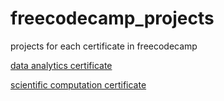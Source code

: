 # freecodecamp_projects
projects for each certificate in freecodecamp

[data analytics certificate](https://www.freecodecamp.org/certification/mokymok/data-analysis-with-python-v7)

[scientific computation certificate](https://www.freecodecamp.org/certification/mokymok/scientific-computing-with-python-v7)
